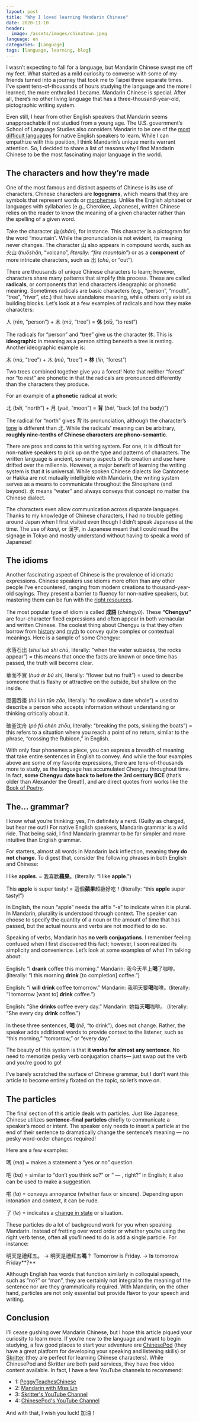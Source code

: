 ```yaml
---
layout: post
title: "Why I loved learning Mandarin Chinese"
date: 2020-11-10
header:
  image: /assets/images/chinatown.jpeg
language: en
categories: [Language]
tags: [language, learning, blog]
---
```


I wasn’t expecting to fall for a language, but Mandarin Chinese swept me off my feet. What started as a mild curiosity to converse with some of my friends turned into a journey that took me to Taipei three separate times. I’ve spent tens-of-thousands of hours studying the language and the more I learned, the more enthralled I became. Mandarin Chinese is special. After all, there’s no other living language that has a three-thousand-year-old, pictographic writing system.

Even still, I hear from other English speakers that Mandarin seems unapproachable if not studied from a young age. The U.S. government’s School of Language Studies also considers Mandarin to be one of the [most difficult languages](https://www.state.gov/foreign-language-training/) for native English speakers to learn. While I can empathize with this position, I think Mandarin’s unique merits warrant attention. So, I decided to share a list of reasons why I find Mandarin Chinese to be the most fascinating major language in the world.

## The characters and how they’re made
One of the most famous and distinct aspects of Chinese is its use of characters. Chinese characters are **logograms**, which means that they are symbols that represent words or [morphemes](https://en.wikipedia.org/wiki/Morpheme). Unlike the English alphabet or languages with syllabaries (e.g., Cherokee, Japanese), written Chinese relies on the reader to know the meaning of a given character rather than the spelling of a given word.

Take the character **山** (_shān_), for instance. This character is a pictogram for the word “mountain”. While the pronunciation is not evident, its meaning never changes. The character 山 also appears in compound words, such as 火山 (_huǒshān_, “volcano”, _literally: “fire mountain”_) or as a **component** of more intricate characters, such as 出 (_chū_, or “out”).

There are thousands of unique Chinese characters to learn; however, characters share many patterns that simplify this process. These are called **radicals**, or components that lend characters ideographic or phonetic meaning. Sometimes radicals are basic characters (e.g., “person”, “mouth”, “tree”, “river”, etc.) that have standalone meaning, while others only exist as building blocks. Let’s look at a few examples of radicals and how they make characters:

人 (_rén_, “person”) + 木 (_mù_, “tree”) = **休** (_xiū_, “to rest”)

The radicals for “person” and “tree” give us the character 休. This is **ideographic** in meaning as a person sitting beneath a tree is resting. Another ideographic example is:

木 (_mù_, “tree”) + 木 (_mù_, “tree”) = **林** (_lín_, “forest”)

Two trees combined together give you a forest! Note that neither “forest” nor “to rest” are phonetic in that the radicals are pronounced differently than the characters they produce.

For an example of a **phonetic** radical at work:

北 (_běi_, “north”) + 月 (_yuè_, “moon”) = **背** (_bèi_, “back (of the body)”)

The radical for “north” gives 背 its pronunciation, although the character’s [tone](https://chinesepod.com/tools/pronunciation/section/17) is different than 北. While the radicals’ meaning can be arbitrary, **roughly nine-tenths of Chinese characters are phono-semantic**.

There are pros and cons to this writing system. For one, it is difficult for non-native speakers to pick up on the type and patterns of characters. The written language is ancient, so many aspects of its creation and use have drifted over the millennia. However, a major benefit of learning the writing system is that it is universal. While spoken Chinese dialects like Cantonese or Hakka are not mutually intelligible with Mandarin, the writing system serves as a means to communicate throughout the Sinosphere (and beyond). 水 means “water” and always conveys that concept no matter the Chinese dialect.

The characters even allow communication across disparate languages. Thanks to my knowledge of Chinese characters, I had no trouble getting around Japan when I first visited even though I didn’t speak Japanese at the time. The use of _kanji_, or 漢字, in Japanese meant that I could read the signage in Tokyo and mostly understand without having to speak a word of Japanese!

## The idioms

Another fascinating aspect of Chinese is the prevalence of idiomatic expressions. Chinese speakers use idioms more often than any other people I’ve encountered, ranging from modern creations to thousand-year-old sayings. They present a barrier to fluency for non-native speakers, but mastering them can be fun with the [right resources](https://www.fluentu.com/blog/chinese/chengyu/).

The most popular type of idiom is called **成語** (_chéngyǔ_). These **“Chengyu”** are four-character fixed expressions and often appear in both vernacular and written Chinese. The coolest thing about Chengyu is that they often borrow from [history](https://www.cchatty.com/40-Chinese-Idiom-Stories-g-100078) and [myth](https://cn.hujiang.com/new/p429323/) to convey quite complex or contextual meanings. Here is a sample of some Chengyu:

水落石出 (_shuǐ luò shí chū_, literally: “when the water subsides, the rocks appear”) = this means that once the facts are known or once time has passed, the truth will become clear.

華而不實 (_huá ér bù shí_, literally: “flower but no fruit”) = used to describe someone that is flashy or attractive on the outside, but shallow on the inside.

囫圇吞棗 (_hú lún tūn zǎo_, literally: “to swallow a date whole”) = used to describe a person who accepts information without understanding or thinking critically about it.

破釜沈舟 (_pò fǔ chén zhōu_, literally: “breaking the pots, sinking the boats”) = this refers to a situation where you reach a point of no return, similar to the phrase, “crossing the Rubicon,” in English.

With only four phonemes a piece, you can express a breadth of meaning that take entire sentences in English to convey. And while the four examples above are some of my favorite expressions, there are tens-of-thousands more to study, as the language has accumulated Chengyu throughout time. In fact, **some Chengyu date back to before the 3rd century BCE** (that’s older than Alexander the Great!), and are direct quotes from works like the [Book of Poetry](https://ctext.org/book-of-poetry).

## The… grammar?

I know what you’re thinking: yes, I’m definitely a nerd. (Guilty as charged, but hear me out!) For native English speakers, Mandarin grammar is a wild ride. That being said, I find Mandarin grammar to be far simpler and more intuitive than English grammar.

For starters, almost all words in Mandarin lack inflection, meaning **they do not change**. To digest that, consider the following phrases in both English and Chinese:

I like **apples**. = 我喜歡**蘋果**。(literally: “I like **apple**.”)

This **apple** is super tasty! = 這個**蘋果**超級好吃！(literally: “this **apple** super tasty!”)

In English, the noun “apple” needs the affix “-s” to indicate when it is plural. In Mandarin, plurality is understood through context. The speaker can choose to specify the quantity of a noun or the amount of time that has passed, but the actual nouns and verbs are not modified to do so.

Speaking of verbs, Mandarin has **no verb conjugations**. I remember feeling confused when I first discovered this fact; however, I soon realized its simplicity and convenience. Let’s look at some examples of what I’m talking about:

English: “I **drank** coffee this morning.”
Mandarin: 我今天早上**喝**了咖啡。 (literally: “I this morning **drink** [to completion] coffee.”)

English: “I **will drink** coffee tomorrow.”
Mandarin: 我明天要**喝**咖啡。(literally: “I tomorrow [want to] **drink** coffee.”)

English: “She **drinks** coffee every day.”
Mandarin: 她每天**喝**咖啡。 (literally: “She every day **drink** coffee.”)

In these three sentences, **喝** (_hē_, “to drink”), does not change. Rather, the speaker adds additional words to provide context to the listener, such as “this morning,” “tomorrow,” or “every day.”

The beauty of this system is that **it works for almost any sentence**. No need to memorize pesky verb conjugation charts— just swap out the verb and you’re good to go!

I’ve barely scratched the surface of Chinese grammar, but I don’t want this article to become entirely fixated on the topic, so let’s move on.

## The particles

The final section of this article deals with particles. Just like Japanese, Chinese utilizes **sentence-final particles** chiefly to communicate a speaker’s mood or intent. The speaker only needs to insert a particle at the end of their sentence to dramatically change the sentence’s meaning — no pesky word-order changes required!

Here are a few examples:

嗎 (_ma_) = makes a statement a “yes or no” question.

吧 (_ba_) = similar to “don’t you think so?” or “ — , right?” in English; it also can be used to make a suggestion.

啦 (_la_) = conveys annoyance (whether faux or sincere). Depending upon intonation and context, it can be rude.

了 (_le_) = indicates a [change in state](https://resources.allsetlearning.com/chinese/grammar/Change_of_state_with_%22le%22) or situation.

These particles do a lot of background work for you when speaking Mandarin. Instead of fretting over word order or whether you’re using the right verb tense, often all you’ll need to do is add a single particle. For instance:

明天是禮拜五。 → 明天是禮拜五**嗎**？
Tomorrow is Friday. → **Is** tomorrow Friday**?**

Although English has words that function similarly in colloquial speech, such as “no?” or “man”, they are certainly not integral to the meaning of the sentence nor are they grammatically required. With Mandarin, on the other hand, particles are not only essential but provide flavor to your speech and writing.

## Conclusion

I’ll cease gushing over Mandarin Chinese, but I hope this article piqued your curiosity to learn more. If you’re new to the language and want to begin studying, a few good places to start your adventure are [ChinesePod](https://chinesepod.com/) (they have a great platform for developing your speaking and listening skills) or [Skritter](https://skritter.com/) (they are perfect for learning Chinese characters). While ChinesePod and Skritter are both paid services, they have free video content available. In fact, I have a few YouTube channels to recommend:

- 1: [PeggyTeachesChinese](https://www.youtube.com/channel/UCPUcnh4zOQnAL_lsVKl2blQ)
- 2: [Mandarin with Miss Lin](https://www.youtube.com/channel/UCXYZ2Xk6JsJccQFwDsTkgyQ)
- 3: [Skritter's YouTube Channel](https://www.youtube.com/channel/UCjgfULWh8BVpW4kebqEr91w)
- 4: [ChinesePod's YouTube Channel](https://www.youtube.com/user/ChinesePodTV)

And with that, I wish you luck! 加油！